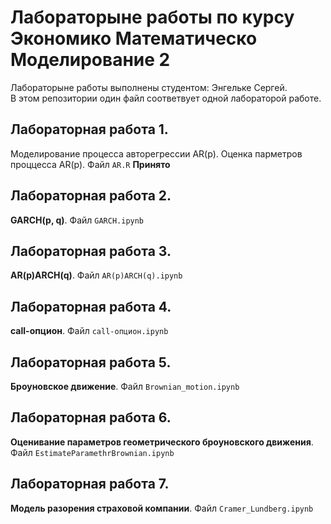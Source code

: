 # Лабораторыне работы по курсу Экономико Математическо Моделирование 2
Лабораторыне работы выполнены студентом: Энгельке Сергей.<br>
В этом репозитории один файл соответвует одной лабораторой работе.<br>

## Лабораторная работа 1.
Моделирование процесса авторегрессии AR(p). Оценка парметров проццесса AR(p).
Файл `AR.R`
**Принято**

## Лабораторная работа 2.
**GARCH(p, q)**. Файл `GARCH.ipynb`

## Лабораторная работа 3.
**AR(p)ARCH(q)**. Файл `AR(p)ARCH(q).ipynb`

## Лабораторная работа 4.
**call-опцион**. Файл `call-опцион.ipynb`

## Лабораторная работа 5.
**Броуновское движение**. Файл `Brownian_motion.ipynb`

## Лабораторная работа 6.
**Оценивание параметров геометрического броуновского движения**. Файл `EstimateParamethrBrownian.ipynb`

## Лабораторная работа 7.
**Модель разорения страховой компании**. Файл `Cramer_Lundberg.ipynb`